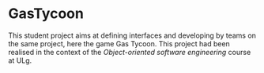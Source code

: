 # GasTycoon
This student project aims at defining interfaces and developing by teams on the same project, here the game Gas Tycoon. This project had been realised in the context of the *Object-oriented software engineering* course at ULg.
